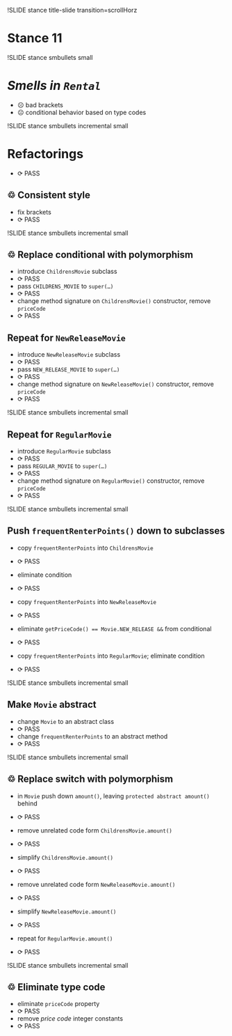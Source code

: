 !SLIDE stance title-slide transition=scrollHorz
# Stance 11

!SLIDE stance smbullets small

*Smells in `Rental`*
====================
* ☹ bad brackets
* ☹ conditional behavior based on type codes

!SLIDE stance smbullets incremental small

Refactorings
============
* <span class="PASS">⟳ PASS</span>

♲ Consistent style
------------------
* fix brackets
* <span class="PASS">⟳ PASS</span>

!SLIDE stance smbullets incremental small

♲ Replace conditional with polymorphism
---------------------------------------
* introduce `ChildrensMovie` subclass
* <span class="PASS">⟳ PASS</span>
* pass `CHILDRENS_MOVIE` to `super(…)`
* <span class="PASS">⟳ PASS</span>
* change method signature on `ChildrensMovie()` constructor, remove `priceCode`
* <span class="PASS">⟳ PASS</span>

Repeat for `NewReleaseMovie`
----------------------------
* introduce `NewReleaseMovie` subclass
* <span class="PASS">⟳ PASS</span>
* pass `NEW_RELEASE_MOVIE` to `super(…)`
* <span class="PASS">⟳ PASS</span>
* change method signature on `NewReleaseMovie()` constructor, remove `priceCode`
* <span class="PASS">⟳ PASS</span>

!SLIDE stance smbullets incremental small

Repeat for `RegularMovie`
-------------------------
* introduce `RegularMovie` subclass
* <span class="PASS">⟳ PASS</span>
* pass `REGULAR_MOVIE` to `super(…)`
* <span class="PASS">⟳ PASS</span>
* change method signature on `RegularMovie()` constructor, remove `priceCode`
* <span class="PASS">⟳ PASS</span>

!SLIDE stance smbullets incremental small

Push `frequentRenterPoints()` down to subclasses
------------------------------------------------
* copy `frequentRenterPoints` into `ChildrensMovie`
* <span class="PASS">⟳ PASS</span>
* eliminate condition
* <span class="PASS">⟳ PASS</span>

* copy `frequentRenterPoints` into `NewReleaseMovie`
* <span class="PASS">⟳ PASS</span>
* eliminate `getPriceCode() == Movie.NEW_RELEASE &&` from conditional
* <span class="PASS">⟳ PASS</span>

* copy `frequentRenterPoints` into `RegularMovie`; eliminate condition
* <span class="PASS">⟳ PASS</span>

!SLIDE stance smbullets incremental small

Make `Movie` abstract
---------------------
* change `Movie` to an abstract class
* <span class="PASS">⟳ PASS</span>
* change `frequentRenterPoints` to an abstract method
* <span class="PASS">⟳ PASS</span>

!SLIDE stance smbullets incremental small

♲ Replace switch with polymorphism
----------------------------------
* in `Movie` push down `amount()`, leaving `protected abstract amount()` behind
* <span class="PASS">⟳ PASS</span>

* remove unrelated code form `ChildrensMovie.amount()`
* <span class="PASS">⟳ PASS</span>
* simplify `ChildrensMovie.amount()`
* <span class="PASS">⟳ PASS</span>

* remove unrelated code form `NewReleaseMovie.amount()`
* <span class="PASS">⟳ PASS</span>
* simplify `NewReleaseMovie.amount()`
* <span class="PASS">⟳ PASS</span>

* repeat for `RegularMovie.amount()`
* <span class="PASS">⟳ PASS</span>

!SLIDE stance smbullets incremental small

♲ Eliminate type code
---------------------
* eliminate `priceCode` property
* <span class="PASS">⟳ PASS</span>
* remove *price code* integer constants
* <span class="PASS">⟳ PASS</span>
